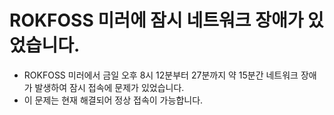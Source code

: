 # ROKFOSS 미러에 잠시 네트워크 장애가 있었습니다.
- ROKFOSS 미러에서 금일 오후 8시 12분부터 27분까지 약 15분간 네트워크 장애가 발생하여 잠시 접속에 문제가 있었습니다.
- 이 문제는 현재 해결되어 정상 접속이 가능합니다.
